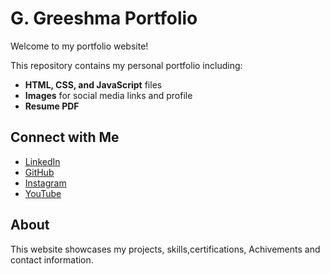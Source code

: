 # G. Greeshma Portfolio

Welcome to my portfolio website!  

This repository contains my personal portfolio including:
- **HTML, CSS, and JavaScript** files
- **Images** for social media links and profile
- **Resume PDF**

## Connect with Me
- [LinkedIn](https://www.linkedin.com/in/ggr-911520218)
- [GitHub](https://github.com/Greeshmardy123)
- [Instagram](https://www.instagram.com/little_epic_tales)
- [YouTube](https://youtube.com/@little_epic_tales)

## About
This website showcases my projects, skills,certifications, Achivements and contact information.
